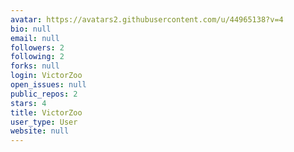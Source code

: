 ```yaml
---
avatar: https://avatars2.githubusercontent.com/u/44965138?v=4
bio: null
email: null
followers: 2
following: 2
forks: null
login: VictorZoo
open_issues: null
public_repos: 2
stars: 4
title: VictorZoo
user_type: User
website: null
---
```

